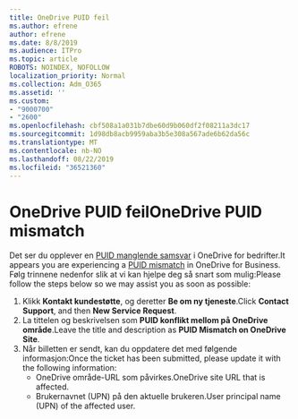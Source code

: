 ```yaml
---
title: OneDrive PUID feil
ms.author: efrene
author: efrene
ms.date: 8/8/2019
ms.audience: ITPro
ms.topic: article
ROBOTS: NOINDEX, NOFOLLOW
localization_priority: Normal
ms.collection: Adm_O365
ms.assetid: ''
ms.custom:
- "9000700"
- "2600"
ms.openlocfilehash: cbf508a1a031b7dbe60d9b060df2f08211a3dc17
ms.sourcegitcommit: 1d98db8acb9959aba3b5e308a567ade6b62da56c
ms.translationtype: MT
ms.contentlocale: nb-NO
ms.lasthandoff: 08/22/2019
ms.locfileid: "36521360"
---
```

# <a name="onedrive-puid-mismatch"></a><span data-ttu-id="4a793-102">OneDrive PUID feil</span><span class="sxs-lookup"><span data-stu-id="4a793-102">OneDrive PUID mismatch</span></span>
<span data-ttu-id="4a793-103">Det ser du opplever en [PUID manglende samsvar](https://docs.microsoft.com/sharepoint/support/administration/access-denied-or-need-permission-error-sharepoint-online-or-onedrive-for-business#when-accessing-a-onedrive-site) i OneDrive for bedrifter.</span><span class="sxs-lookup"><span data-stu-id="4a793-103">It appears you are experiencing a [PUID mismatch](https://docs.microsoft.com/sharepoint/support/administration/access-denied-or-need-permission-error-sharepoint-online-or-onedrive-for-business#when-accessing-a-onedrive-site) in OneDrive for Business.</span></span> <span data-ttu-id="4a793-104">Følg trinnene nedenfor slik at vi kan hjelpe deg så snart som mulig:</span><span class="sxs-lookup"><span data-stu-id="4a793-104">Please follow the steps below so we may assist you as soon as possible:</span></span>

1. <span data-ttu-id="4a793-105">Klikk **Kontakt kundestøtte**, og deretter **Be om ny tjeneste**.</span><span class="sxs-lookup"><span data-stu-id="4a793-105">Click **Contact Support**, and then **New Service Request**.</span></span>
2. <span data-ttu-id="4a793-106">La tittelen og beskrivelsen som **PUID konflikt mellom på OneDrive område**.</span><span class="sxs-lookup"><span data-stu-id="4a793-106">Leave the title and description as **PUID Mismatch on OneDrive Site**.</span></span>
3. <span data-ttu-id="4a793-107">Når billetten er sendt, kan du oppdatere det med følgende informasjon:</span><span class="sxs-lookup"><span data-stu-id="4a793-107">Once the ticket has been submitted, please update it with the following information:</span></span>
    - <span data-ttu-id="4a793-108">OneDrive område-URL som påvirkes.</span><span class="sxs-lookup"><span data-stu-id="4a793-108">OneDrive site URL that is affected.</span></span>
    - <span data-ttu-id="4a793-109">Brukernavnet (UPN) på den aktuelle brukeren.</span><span class="sxs-lookup"><span data-stu-id="4a793-109">User principal name (UPN) of the affected user.</span></span>



